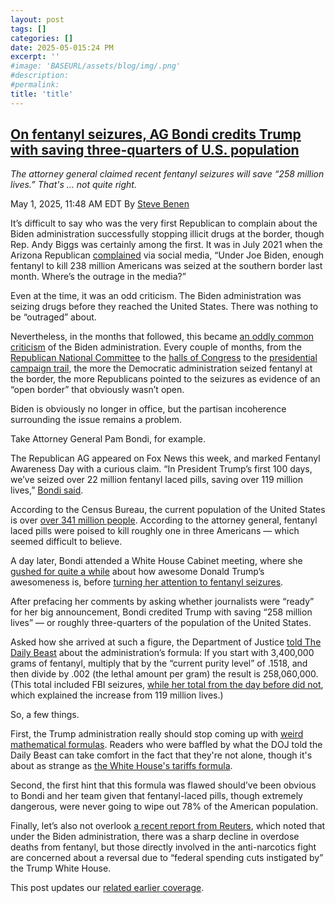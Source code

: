 ```yaml
---
layout: post
tags: []
categories: []
date: 2025-05-015:24 PM
excerpt: ''
#image: 'BASEURL/assets/blog/img/.png'
#description:
#permalink:
title: 'title'
---
```



## [On fentanyl seizures, AG Bondi credits Trump with saving three-quarters of U.S. population](https://www.msnbc.com/rachel-maddow-show/maddowblog/fentanyl-seizures-ag-bondi-credits-trump-saving-three-quarters-us-popu-rcna204091)

*The attorney general claimed recent fentanyl seizures will save “258 million lives.” That's ... not quite right.*

May 1, 2025, 11:48 AM EDT
By [Steve Benen](https://www.msnbc.com/author/steve-benen-ncpn433601)

It’s difficult to say who was the very first Republican to complain about the Biden administration successfully stopping illicit drugs at the border, though Rep. Andy Biggs was certainly among the first. It was in July 2021 when the Arizona Republican [complained](https://twitter.com/RepAndyBiggsAZ/status/1417178280738820098) via social media, “Under Joe Biden, enough fentanyl to kill 238 million Americans was seized at the southern border last month. Where’s the outrage in the media?”

Even at the time, it was an odd criticism. The Biden administration was seizing drugs before they reached the United States. There was nothing to be “outraged” about.

Nevertheless, in the months that followed, this became [an oddly common criticism](https://www.msnbc.com/rachel-maddow-show/maddowblog/rnc-steps-open-borders-talking-points-rcna30067) of the Biden administration. Every couple of months, from the [Republican National Committee](https://www.msnbc.com/rachel-maddow-show/maddowblog/why-do-gop-leaders-keep-complaining-about-fentanyl-seizures-n1284097) to the [halls of Congress](https://www.msnbc.com/rachel-maddow-show/maddowblog/gop-weird-habit-debunking-open-borders-claims-rcna25349) to the [presidential campaign trail](https://twitter.com/stevebenen/status/1559966058525630464), the more the Democratic administration seized fentanyl at the border, the more Republicans pointed to the seizures as evidence of an “open border” that obviously wasn’t open.

Biden is obviously no longer in office, but the partisan incoherence surrounding the issue remains a problem.

Take Attorney General Pam Bondi, for example.

The Republican AG appeared on Fox News this week, and marked Fentanyl Awareness Day with a curious claim. “In President Trump’s first 100 days, we’ve seized over 22 million fentanyl laced pills, saving over 119 million lives,” [Bondi said](https://x.com/AGPamBondi/status/1917311265774727323).

According to the Census Bureau, the current population of the United States is over [over 341 million people](https://www.census.gov/). According to the attorney general, fentanyl laced pills were poised to kill roughly one in three Americans — which seemed difficult to believe.

A day later, Bondi attended a White House Cabinet meeting, where she [gushed for quite a while](https://bsky.app/profile/atrupar.com/post/3lo27n46xsg2w) about how awesome Donald Trump’s awesomeness is, before [turning her attention to fentanyl seizures](https://bsky.app/profile/atrupar.com/post/3lo27p7wrls2d).

After prefacing her comments by asking whether journalists were “ready” for her big announcement, Bondi credited Trump with saving “258 million lives” — or roughly three-quarters of the population of the United States.

Asked how she arrived at such a figure, the Department of Justice [told The Daily Beast](https://www.thedailybeast.com/pam-bondi-makes-head-spinning-claim-trump-saved-258m-american-lives/) about the administration’s formula: If you start with 3,400,000 grams of fentanyl, multiply that by the “current purity level” of .1518, and then divide by .002 (the lethal amount per gram) the result is 258,060,000. (This total included FBI seizures, [while her total from the day before did not](https://slate.com/news-and-politics/2025/05/trump-news-doj-fentanyl-pam-bondi-lives-saved.html), which explained the increase from 119 million lives.)

So, a few things.

First, the Trump administration really should stop coming up with [weird mathematical formulas](https://www.msnbc.com/rachel-maddow-show/maddowblog/trump-white-house-keeps-trying-make-mathematical-formulas-work-rcna199733). Readers who were baffled by what the DOJ told the Daily Beast can take comfort in the fact that they're not alone, though it's about as strange as [the White House's tariffs formula](https://www.msnbc.com/rachel-maddow-show/maddowblog/trump-white-house-keeps-trying-make-mathematical-formulas-work-rcna199733).

Second, the first hint that this formula was flawed should’ve been obvious to Bondi and her team given that fentanyl-laced pills, though extremely dangerous, were never going to wipe out 78% of the American population.

Finally, let’s also not overlook [a recent report from Reuters](https://www.reuters.com/investigations/us-fentanyl-deaths-have-been-plunging-enter-trump-2025-04-10/), which noted that under the Biden administration, there was a sharp decline in overdose deaths from fentanyl, but those directly involved in the anti-narcotics fight are concerned about a reversal due to “federal spending cuts instigated by” the Trump White House.

This post updates our [related earlier coverage](https://www.msnbc.com/rachel-maddow-show/maddowblog/gop-rhetoric-border-seizures-takes-another-self-defeating-turn-rcna59832).

